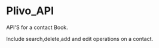 # Plivo_API

API'S for a contact Book.

Include search,delete,add and edit operations on a contact.
